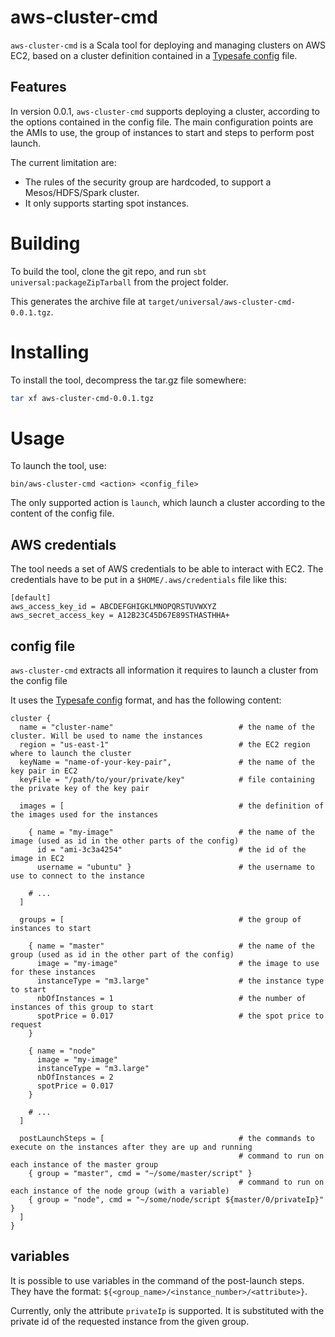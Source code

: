 # aws-cluster-cmd

`aws-cluster-cmd` is a Scala tool for deploying and managing clusters on AWS EC2, based on a cluster definition contained in a [Typesafe config](https://github.com/typesafehub/config) file.

## Features

In version 0.0.1, `aws-cluster-cmd` supports deploying a cluster, according to the options contained in the config file. The main configuration points are the AMIs
 to use, the group of instances to start and steps to perform post launch.

The current limitation are:

* The rules of the security group are hardcoded, to support a Mesos/HDFS/Spark cluster.
* It only supports starting spot instances.

# Building

To build the tool, clone the git repo, and run `sbt universal:packageZipTarball` from the project folder.

This generates the archive file at `target/universal/aws-cluster-cmd-0.0.1.tgz`.

# Installing

To install the tool, decompress the tar.gz file somewhere:

```bash
tar xf aws-cluster-cmd-0.0.1.tgz
```

# Usage

To launch the tool, use:

```
bin/aws-cluster-cmd <action> <config_file>
```

The only supported action is `launch`, which launch a cluster according to the content of the config file.

## AWS credentials

The tool needs a set of AWS credentials to be able to interact with EC2. The credentials have to be put in a `$HOME/.aws/credentials` file like this:

```
[default]
aws_access_key_id = ABCDEFGHIGKLMNOPQRSTUVWXYZ
aws_secret_access_key = A12B23C45D67E89STHASTHHA+
```

## config file

`aws-cluster-cmd` extracts all information it requires to launch a cluster from the config file

It uses the [Typesafe config](https://github.com/typesafehub/config) format, and has the following content:


```
cluster { 
  name = "cluster-name"                            # the name of the cluster. Will be used to name the instances
  region = "us-east-1"                             # the EC2 region where to launch the cluster
  keyName = "name-of-your-key-pair",               # the name of the key pair in EC2
  keyFile = "/path/to/your/private/key"            # file containing the private key of the key pair

  images = [                                       # the definition of the images used for the instances

    { name = "my-image"                            # the name of the image (used as id in the other parts of the config)
      id = "ami-3c3a4254"                          # the id of the image in EC2
      username = "ubuntu" }                        # the username to use to connect to the instance

    # ...
  ]

  groups = [                                       # the group of instances to start

    { name = "master"                              # the name of the group (used as id in the other part of the config)
      image = "my-image"                           # the image to use for these instances
      instanceType = "m3.large"                    # the instance type to start
      nbOfInstances = 1                            # the number of instances of this group to start
      spotPrice = 0.017                            # the spot price to request 
    }

    { name = "node"
      image = "my-image"
      instanceType = "m3.large"
      nbOfInstances = 2
      spotPrice = 0.017
    }

    # ...
  ]

  postLaunchSteps = [                              # the commands to execute on the instances after they are up and running
                                                   # command to run on each instance of the master group
    { group = "master", cmd = "~/some/master/script" }
                                                   # command to run on each instance of the node group (with a variable)
    { group = "node", cmd = "~/some/node/script ${master/0/privateIp}" }
  ]
}
```

## variables

It is possible to use variables in the command of the post-launch steps. They have the format:   `${<group_name>/<instance_number>/<attribute>}`.

Currently, only the attribute `privateIp` is supported. It is substituted with the private id of the requested instance from the given group.


